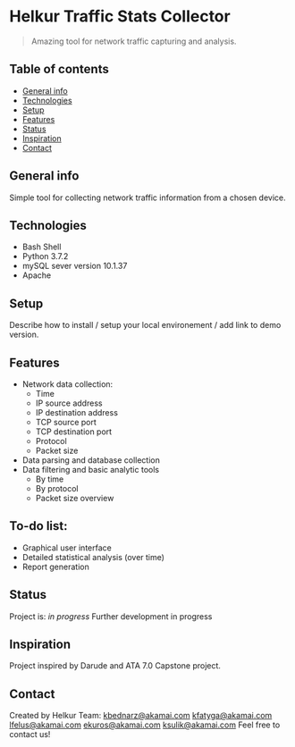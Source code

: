 # Helkur Traffic Stats Collector
> Amazing tool for network traffic capturing and analysis.

## Table of contents
* [General info](#general-info)
* [Technologies](#technologies)
* [Setup](#setup)
* [Features](#features)
* [Status](#status)
* [Inspiration](#inspiration)
* [Contact](#contact)

## General info
Simple tool for collecting network traffic information from a chosen device. 

## Technologies
* Bash Shell
* Python 3.7.2
* mySQL sever version 10.1.37
* Apache

## Setup
Describe how to install / setup your local environement / add link to demo version.

## Features
* Network data collection:
    *  Time
    *  IP source address
    *  IP destination address
    *  TCP source port
    *  TCP destination port
    *  Protocol
    *  Packet size
* Data parsing and database collection
* Data filtering and basic analytic tools
    *  By time
    *  By protocol
    *  Packet size overview

## To-do list:
* Graphical user interface
* Detailed statistical analysis (over time)
* Report generation

## Status
Project is: _in progress_
Further development in progress

## Inspiration
Project inspired by Darude and ATA 7.0 Capstone project.

## Contact
Created by Helkur Team:
[kbednarz@akamai.com](mailto:kbednarz@akamai.com)
[kfatyga@akamai.com](mailto:kfatyga@akamai.com)
[lfelus@akamai.com](mailto:lfelus@akamai.com)
[ekuros@akamai.com](mailto:@ekuros@akamai.com)
[ksulik@akamai.com](mailto:ksulik@akamai.com)
Feel free to contact us!
